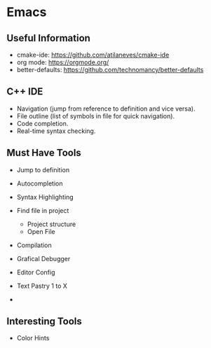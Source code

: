 # Emacs

## Useful Information

- cmake-ide: https://github.com/atilaneves/cmake-ide
- org mode: https://orgmode.org/
- better-defaults: https://github.com/technomancy/better-defaults

## C++ IDE


- Navigation (jump from reference to definition and vice versa).
- File outline (list of symbols in file for quick navigation).
- Code completion.
- Real-time syntax checking.



## Must Have Tools

- Jump to definition
- Autocompletion 
- Syntax Highlighting
- Find file in project
	- Project structure
	- Open File
- Compilation
- Grafical Debugger

- Editor Config
- Text Pastry 1 to X

- 

## Interesting Tools

- Color Hints
